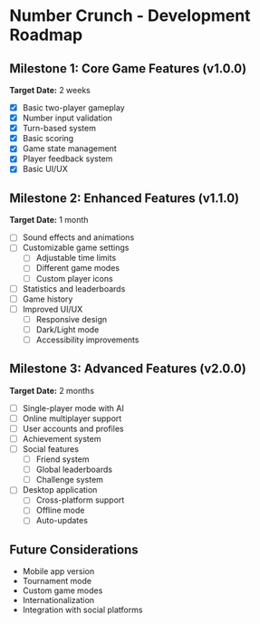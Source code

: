 # Number Crunch - Development Roadmap

## Milestone 1: Core Game Features (v1.0.0)
**Target Date:** 2 weeks
- [x] Basic two-player gameplay
- [x] Number input validation
- [x] Turn-based system
- [x] Basic scoring
- [x] Game state management
- [x] Player feedback system
- [x] Basic UI/UX

## Milestone 2: Enhanced Features (v1.1.0)
**Target Date:** 1 month
- [ ] Sound effects and animations
- [ ] Customizable game settings
  - [ ] Adjustable time limits
  - [ ] Different game modes
  - [ ] Custom player icons
- [ ] Statistics and leaderboards
- [ ] Game history
- [ ] Improved UI/UX
  - [ ] Responsive design
  - [ ] Dark/Light mode
  - [ ] Accessibility improvements

## Milestone 3: Advanced Features (v2.0.0)
**Target Date:** 2 months
- [ ] Single-player mode with AI
- [ ] Online multiplayer support
- [ ] User accounts and profiles
- [ ] Achievement system
- [ ] Social features
  - [ ] Friend system
  - [ ] Global leaderboards
  - [ ] Challenge system
- [ ] Desktop application
  - [ ] Cross-platform support
  - [ ] Offline mode
  - [ ] Auto-updates

## Future Considerations
- Mobile app version
- Tournament mode
- Custom game modes
- Internationalization
- Integration with social platforms 